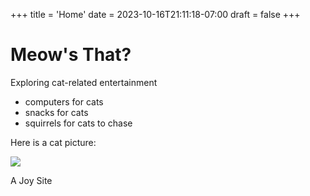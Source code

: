+++
title = 'Home'
date = 2023-10-16T21:11:18-07:00
draft = false
+++

# Meow's That?

Exploring cat-related entertainment

- computers for cats
- snacks for cats
- squirrels for cats to chase


Here is a cat picture:

![](/small_cat.jpg)


A Joy Site
